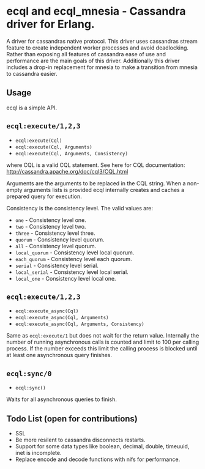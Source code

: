ecql and ecql_mnesia - Cassandra driver for Erlang.
============================

A driver for cassandras native protocol. This driver uses cassandras stream
feature to create independent worker processes and avoid deadlocking.
Rather than exposing all features of cassandra ease of use and performance are
the main goals of this driver.
Additionally this driver includes a drop-in replacement for mnesia to make
a transition from mnesia to cassandra easier.

Usage
-----

ecql is a simple API.



`ecql:execute/1,2,3`
------------------

* `ecql:execute(Cql)`
* `ecql:execute(Cql, Arguments)`
* `ecql:execute(Cql, Arguments, Consistency)`

where CQL is a valid CQL statement. See here for CQL documentation:
http://cassandra.apache.org/doc/cql3/CQL.html

Arguments are the arguments to be replaced in the CQL string. When a non-empty
arguments lists is provided ecql internally creates and caches a prepared 
query for execution.

Consistency is the consistency level. The valid values are:

* `one` - Consistency level one.
* `two` - Consistency level two.
* `three` - Consistency level three.
* `quorum` - Consistency level quorum.
* `all` - Consistency level quorum.
* `local_quorum` - Consistency level local quorum.
* `each_quorum` - Consistency level each quorum.
* `serial` - Consistency level serial.
* `local_serial` - Consistency level local serial.
* `local_one` - Consistency level local one.

`ecql:execute/1,2,3`
------------------

* `ecql:execute_async(Cql)`
* `ecql:execute_async(Cql, Arguments)`
* `ecql:execute_async(Cql, Arguments, Consistency)`

Same as `ecql:execute/1` but does not wait for the return value. Internally
the number of running asynchronous calls is counted and limit to 100 per calling
process. If the number exceeds this limit the calling process is blocked until 
at least one asynchronous query finishes.

`ecql:sync/0`
------------------

* `ecql:sync()`

Waits for all asynchronous queries to finish.

Todo List (open for contributions)
-----------

* SSL
* Be more resilent to cassandra disconnects restarts.
* Support for some data types like boolean, decimal, double, timeuuid, inet is
incomplete.
* Replace encode and decode functions with nifs for performance.


